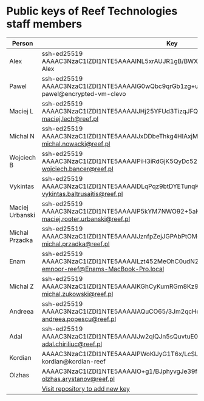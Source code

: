 # Public keys of Reef Technologies staff members

| Person | Key |
|--------|-----|
| Alex   | ssh-ed25519 AAAAC3NzaC1lZDI1NTE5AAAAINL5xrAUJR1gB/BWXJetVluwhi8yObV5az0Ci2/zfThU Alex |
| Pawel  | ssh-ed25519 AAAAC3NzaC1lZDI1NTE5AAAAIG0wQbc9qrGb1zg+uthNj8xnYEuqiRCPW3ctZmtS1n8i pawel@encrypted-vm-clevo |
| Maciej L | ssh-ed25519 AAAAC3NzaC1lZDI1NTE5AAAAIJHj25YFUd3TizqJFQklAOU89sdzaoIfYdgnJx8xrHYz maciej.lech@reef.pl |
| Michal N | ssh-ed25519 AAAAC3NzaC1lZDI1NTE5AAAAIJxDDbeThkg4HIAxjM1jMESYZK5icMqM3kF+EIOPeQ7E michal.nowacki@reef.pl |
| Wojciech B | ssh-ed25519 AAAAC3NzaC1lZDI1NTE5AAAAIPiH3iRdGjK5QyDc52LK8ENzBi0CIyY1bJoc4xI/YYNx wojciech.bancer@reef.pl |
| Vykintas | ssh-ed25519 AAAAC3NzaC1lZDI1NTE5AAAAIDLqPqz9btDYETunqKMFU77UW62U8ye1YLop5Vs98zxn vykintas.baltrusaitis@reef.pl |
| Maciej Urbanski | ssh-ed25519 AAAAC3NzaC1lZDI1NTE5AAAAIP5kYM7NWO92+5aKc6GRbAIkbcIr5FzreGxqeXLTePfW maciej.rooter.urbanski@reef.pl |
| Michal Przadka | ssh-ed25519 AAAAC3NzaC1lZDI1NTE5AAAAIJznfpZejJGPAbPtOMQwfBBlJcN7IwWd8NzbUgpLri3D michal.przadka@reef.pl |
| Enam | ssh-ed25519 AAAAC3NzaC1lZDI1NTE5AAAAILzt452MeOhC0udN2ieUi8ecMRxOX9hjqvmcBoCx4wtc emnoor-reef@Enams-MacBook-Pro.local |
| Michal Z | ssh-ed25519 AAAAC3NzaC1lZDI1NTE5AAAAIKGhCyKumRGm8Kz9aVutHjkTLrQf/xV/Dhfwq070JHxl michal.zukowski@reef.pl |
| Andreea | ssh-ed25519 AAAAC3NzaC1lZDI1NTE5AAAAIAQuCO65/3Jm2qcHe55t+kXVP9RzVe2GVfAxCBjFx6VL andreea.popescu@reef.pl |
| Adal | ssh-ed25519 AAAAC3NzaC1lZDI1NTE5AAAAIJw2qlQJn5sQuvtuE0mG8Wme/mbQib7vwnj4D+ShK1BE adal.chiriliuc@reef.pl |
| Kordian | AAAAC3NzaC1lZDI1NTE5AAAAIPWoKlJyG1T6x/LcSLB0/yVdB92EoDodyCmIQSSpVPGP kordian@kordian-reef |
| Olzhas | AAAAC3NzaC1lZDI1NTE5AAAAIO+g1/BJphyvgJe39fsKHeGZvz8iDvYbIt+yKLXddOZs olzhas.arystanov@reef.pl |
| | [Visit repository to add new key](https://github.com/reef-technologies/keys.reef.pl) |
